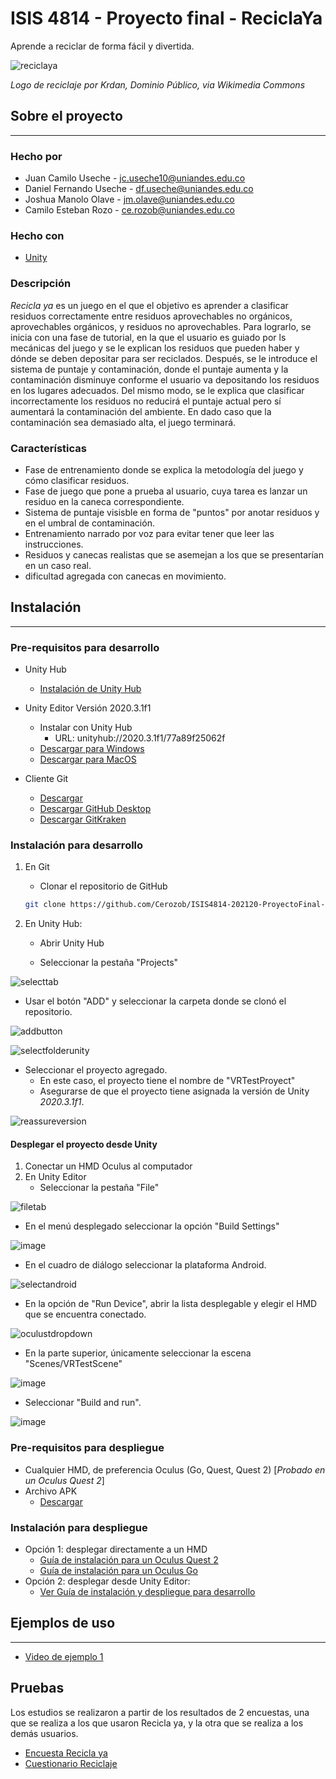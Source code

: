 # ISIS 4814 - Proyecto final - ReciclaYa

Aprende a reciclar de forma fácil y divertida.

![reciclaya](https://user-images.githubusercontent.com/55302468/145698368-c9f7e135-1959-454e-ace1-c88205e0b96e.png)

*Logo de reciclaje por Krdan, Dominio Público, via Wikimedia Commons*

## Sobre el proyecto

---

### Hecho por

- Juan Camilo Useche - jc.useche10@uniandes.edu.co
- Daniel Fernando Useche - df.useche@uniandes.edu.co
- Joshua Manolo Olave - jm.olave@uniandes.edu.co
- Camilo Esteban Rozo - ce.rozob@uniandes.edu.co

### Hecho con

- [Unity](https://unity.com/es)

### Descripción

*Recicla ya* es un juego en el que el objetivo es aprender a clasificar residuos correctamente entre residuos aprovechables no orgánicos, aprovechables orgánicos, y residuos no aprovechables. Para lograrlo, se inicia con una fase de tutorial, en la que el usuario es guiado por ls mecánicas del juego y se le explican los residuos que pueden haber y dónde se deben depositar para ser reciclados. Después, se le introduce el sistema de puntaje y contaminación, donde el puntaje aumenta y la contaminación disminuye conforme el usuario va depositando los residuos en los lugares adecuados. Del mismo modo, se le explica que clasificar incorrectamente los residuos no reducirá el puntaje actual pero sí aumentará la contaminación del ambiente. En dado caso que la contaminación sea demasiado alta, el juego terminará.

### Características

- Fase de entrenamiento donde se explica la metodología del juego y cómo clasificar residuos.
- Fase de juego que pone a prueba al usuario, cuya tarea es lanzar un residuo en la caneca correspondiente.
- Sistema de puntaje visisble en forma de "puntos" por anotar residuos y en el umbral de contaminación.
- Entrenamiento narrado por voz para evitar tener que leer las instrucciones.
- Residuos y canecas realistas que se asemejan a los que se presentarían en un caso real.
- dificultad agregada con canecas en movimiento.

## Instalación

---

### Pre-requisitos para desarrollo

- Unity Hub

  - [Instalación de Unity Hub](https://unity.com/es/download)

- Unity Editor Versión 2020.3.1f1

  - Instalar con Unity Hub 
    - URL: unityhub://2020.3.1f1/77a89f25062f
  - [Descargar para Windows](https://download.unity3d.com/download_unity/77a89f25062f/UnityDownloadAssistant-2020.3.1f1.exe)
  - [Descargar para MacOS](https://download.unity3d.com/download_unity/77a89f25062f/UnityDownloadAssistant-2020.3.1f1.dmg)

- Cliente Git

  - [Descargar](https://git-scm.com/downloads)
  - [Descargar GitHub Desktop](https://desktop.github.com/)
  - [Descargar GitKraken](https://www.gitkraken.com/download)

### Instalación para desarrollo

1. En Git

   - Clonar el repositorio de GitHub

   ```bash
   git clone https://github.com/Cerozob/ISIS4814-202120-ProyectoFinal-ReciclaYa.git
   ```
   
2. En Unity Hub:

   - Abrir Unity Hub

   - Seleccionar la pestaña "Projects"
 
![selecttab](https://user-images.githubusercontent.com/55302468/140423330-5a63a823-5175-4e9d-b42d-4633cf6301cc.png)

   - Usar el botón "ADD" y seleccionar la carpeta donde se clonó el repositorio.

![addbutton](https://user-images.githubusercontent.com/55302468/140423385-49f3bdd6-ff41-4f34-ae32-5207006a6a4c.png)

![selectfolderunity](https://user-images.githubusercontent.com/55302468/145699563-709f38bb-4ba6-4617-b947-e1fb14120186.png)

   - Seleccionar el proyecto agregado.
     - En este caso, el proyecto tiene el nombre de "VRTestProyect"
     - Asegurarse de que el proyecto tiene asignada la versión de Unity *2020.3.1f1*.

![reassureversion](https://user-images.githubusercontent.com/55302468/145699692-3e5df21e-31af-4485-8650-ce406190e24c.png)

#### Desplegar el proyecto desde Unity

1. Conectar un HMD Oculus al computador
2. En Unity Editor
   - Seleccionar la pestaña "File"
   
![filetab](https://user-images.githubusercontent.com/55302468/145699744-691b659f-a344-400c-a7da-e2e562aabc4b.png)

   - En el menú desplegado seleccionar la opción "Build Settings"

![image](https://user-images.githubusercontent.com/55302468/140439396-1c324bab-fd54-49ed-b876-32dca92124e1.png)

   - En el cuadro de diálogo seleccionar la plataforma Android.

![selectandroid](https://user-images.githubusercontent.com/55302468/140437717-316618f5-a2a7-4b8a-9d4c-a0b0d52ed94f.png)

   - En la opción de "Run Device", abrir la lista desplegable y elegir el HMD que se encuentra conectado.

![oculustdropdown](https://user-images.githubusercontent.com/55302468/140437836-98b0e277-46e6-46aa-9b6b-035c70eb18b1.png)

   - En la parte superior, únicamente seleccionar la escena "Scenes/VRTestScene"

![image](https://user-images.githubusercontent.com/55302468/140437900-a09f4788-08a3-4d57-8f91-a797d2c1ae16.png)

   - Seleccionar "Build and run".

![image](https://user-images.githubusercontent.com/55302468/140438024-5b5a4923-de98-4be3-8ea0-83695b88d8d8.png)

### Pre-requisitos para despliegue

- Cualquier HMD, de preferencia Oculus (Go, Quest, Quest 2) [_Probado en un Oculus Quest 2_]
- Archivo APK
  - [Descargar](https://github.com/Cerozob/ISIS4814-202120-ProyectoFinal-ReciclaYa/releases/download/v1.0/reciclaya.apk)

### Instalación para despliegue

- Opción 1: desplegar directamente a un HMD
  - [Guía de instalación para un Oculus Quest 2](https://headjack.io/knowledge-base/how-to-easily-sideload-a-vr-app-to-oculus-quest-2/)
  - [Guía de instalación para un Oculus Go](https://headjack.io/tutorial/sideload-install-app-apk-oculus-go-quest/)  
- Opción 2: desplegar desde Unity Editor:
  - [Ver Guía de instalación y despliegue para desarrollo](#instalación-para-desarrollo)

## Ejemplos de uso

---

- [Video de ejemplo 1](https://www.youtube.com/watch?v=hEyqFmwu4b4)

## Pruebas

Los estudios se realizaron a partir de los resultados de 2 encuestas, una que se realiza a los que usaron Recicla ya, y la otra que se realiza a los demás usuarios.

- [Encuesta Recicla ya](https://docs.google.com/forms/d/e/1FAIpQLSc2Zwk8w1x2no6-o3DzOglN9v9j2_s-SNZyq_P2K2UAGwu0FQ/viewform)
- [Cuestionario Reciclaje](https://docs.google.com/forms/d/e/1FAIpQLSdzN_D1KPYleVRUmViKy6SI0sgjS2cZXr0jmJqx7N1pkhSu1w/viewform)


